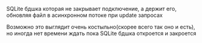 SQLite бдшка которая не закрывает подключение, а держит его, обновляя файл в асинхронном потоке при update запросах

Возможно это выглядит очень костыльно(скорее всего так оно и есть), но иногда нет времени ждать пока SQLite бдшка откроется и закроется